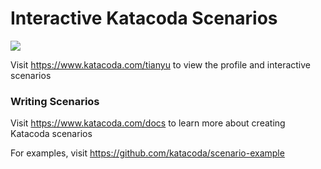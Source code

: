 # Interactive Katacoda Scenarios

[![](http://shields.katacoda.com/katacoda/tianyu/count.svg)](https://www.katacoda.com/tianyu "Get your profile on Katacoda.com")

Visit https://www.katacoda.com/tianyu to view the profile and interactive scenarios

### Writing Scenarios
Visit https://www.katacoda.com/docs to learn more about creating Katacoda scenarios

For examples, visit https://github.com/katacoda/scenario-example
